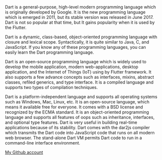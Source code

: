 Dart is a general-purpose, high-level modern programming language which is originally developed by Google. 
It is the new programming language which is emerged in 2011, but its stable version was released in June 2017. 
Dart is not so popular at that time, but It gains popularity when it is used by the Flutter.

Dart is a dynamic, class-based, object-oriented programming language with closure and lexical scope. 
Syntactically, it is quite similar to Java, C, and JavaScript. 
If you know any of these programming languages, you can easily learn the Dart programming language.

Dart is an open-source programming language which is widely used to develop the mobile application, 
modern web-applications, desktop application, and the Internet of Things (IoT) using by Flutter framework. 
It also supports a few advance concepts such as interfaces, mixins, abstract classes, refiled generics, and type interface. 
It is a compiled language and supports two types of compilation techniques.


Dart is a platform-independent language and supports all operating systems such as Windows, Mac, Linux, etc.
It is an open-source language, which means it available free for everyone. It comes with a BSD license and recognized by the ECMA standard.
It is an object-oriented programming language and supports all features of oops such as inheritance, interfaces, and optional type features.
Dart is very useful in building real-time applications because of its stability.
Dart comes with the dar2js compiler which transmits the Dart code into JavaScript code that runs on all modern web browser.
The stand-alone Dart VM permits Dart code to run in a command-line interface environment.

[My Github account](https://github.com/ahmedyareas)